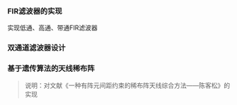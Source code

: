 ### FIR滤波器的实现

实现低通、高通、带通FIR滤波器

### 双通道滤波器设计

### 基于遗传算法的天线稀布阵

> 说明：对文献《一种有阵元间距约束的稀布阵天线综合方法――陈客松》的实现